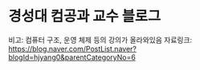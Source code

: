 # 경성대 컴공과 교수 블로그

비고: 컴퓨터 구조, 운영 체제 등의 강의가 올라와있음
자료링크: https://blog.naver.com/PostList.naver?blogId=hjyang0&parentCategoryNo=6